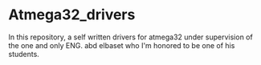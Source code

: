 # Atmega32_drivers

In this repository, a self written drivers for atmega32 under supervision of the one and only ENG. abd elbaset who I'm honored to be one of his students.
